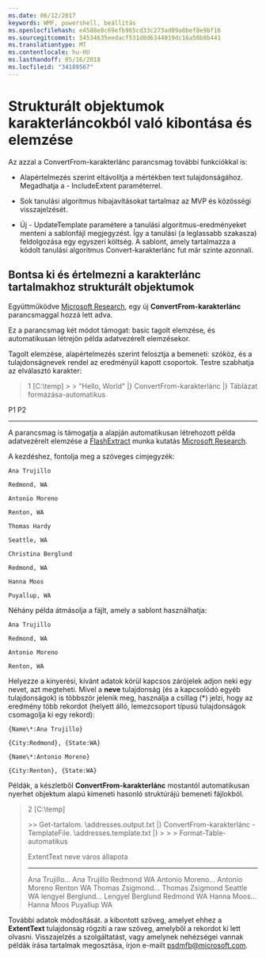```yaml
---
ms.date: 06/12/2017
keywords: WMF, powershell, beállítás
ms.openlocfilehash: e4588e8c69efb965cd33c273ad09a8bef8e9bf16
ms.sourcegitcommit: 54534635eedacf531d8d6344019dc16a50b8b441
ms.translationtype: MT
ms.contentlocale: hu-HU
ms.lasthandoff: 05/16/2018
ms.locfileid: "34189567"
---
```

# <a name="extract-and-parse-structured-objects-out-of-string"></a>Strukturált objektumok karakterláncokból való kibontása és elemzése
Az azzal a ConvertFrom-karakterlánc parancsmag további funkciókkal is:

-   Alapértelmezés szerint eltávolítja a mértékben text tulajdonságához. Megadhatja a - IncludeExtent paraméterrel.

-   Sok tanulási algoritmus hibajavításokat tartalmaz az MVP és közösségi visszajelzését.

-   Új - UpdateTemplate paramétere a tanulási algoritmus-eredményeket menteni a sablonfájl megjegyzést. Így a tanulási (a leglassabb szakasza) feldolgozása egy egyszeri költség. A sablont, amely tartalmazza a kódolt tanulási algoritmus Convert-karakterlánc fut már szinte azonnali.


<a name="extract-and-parse-structured-objects-out-of-string-content"></a>Bontsa ki és értelmezni a karakterlánc tartalmakhoz strukturált objektumok
----------------------------------------------------------

Együttműködve [Microsoft Research](http://research.microsoft.com/), egy új **ConvertFrom-karakterlánc** parancsmaggal hozzá lett adva.

Ez a parancsmag két módot támogat: basic tagolt elemzése, és automatikusan létrejön példa adatvezérelt elemzésekor.

Tagolt elemzése, alapértelmezés szerint felosztja a bemeneti: szóköz, és a tulajdonságnevek rendel az eredményül kapott csoportok. Testre szabhatja az elválasztó karakter:

> 1 \[C:\\temp\] &gt; &gt; "Hello, World" |} ConvertFrom-karakterlánc |} Táblázat formázása-automatikus

P1    P2
--    --

A parancsmag is támogatja a alapján automatikusan létrehozott példa adatvezérelt elemzése a [FlashExtract](http://research.microsoft.com/en-us/um/people/sumitg/flashextract.html) munka kutatás [Microsoft Research](http://research.microsoft.com).

A kezdéshez, fontolja meg a szöveges címjegyzék:

    Ana Trujillo

    Redmond, WA

    Antonio Moreno

    Renton, WA

    Thomas Hardy

    Seattle, WA

    Christina Berglund

    Redmond, WA

    Hanna Moos

    Puyallup, WA

Néhány példa átmásolja a fájlt, amely a sablont használhatja:

    Ana Trujillo

    Redmond, WA

    Antonio Moreno

    Renton, WA



Helyezze a kinyerési, kívánt adatok körül kapcsos zárójelek adjon neki egy nevet, azt megteheti. Mivel a **neve** tulajdonság (és a kapcsolódó egyéb tulajdonságok) is többször jelenik meg, használja a csillag (\*) jelzi, hogy az eredmény több rekordot (helyett álló, lemezcsoport típusú tulajdonságok csomagolja ki egy rekord):

    {Name\*:Ana Trujillo}

    {City:Redmond}, {State:WA}

    {Name\*:Antonio Moreno}

    {City:Renton}, {State:WA}

Példák, a készletből **ConvertFrom-karakterlánc** mostantól automatikusan nyerhet objektum alapú kimeneti hasonló struktúrájú bemeneti fájlokból.

> 2 \[C:\\temp\]
>
> &gt;&gt; Get-tartalom. \\addresses.output.txt |} ConvertFrom-karakterlánc - TemplateFile. \\addresses.template.txt |} &gt; &gt; &gt; Format-Table-automatikus
>
> ExtentText neve város állapota
> ----------                     ----               ----     -----
> Ana Trujillo...                Ana Trujillo Redmond WA Antonio Moreno...              Antonio Moreno Renton WA Thomas Zsigmond...                Thomas Zsigmond Seattle WA lengyel Berglund...          Lengyel Berglund Redmond WA Hanna Moos...                  Hanna Moos Puyallup WA

További adatok módosítását. a kibontott szöveg, amelyet ehhez a **ExtentText** tulajdonság rögzíti a raw szöveg, amelyből a rekordot ki lett olvasni. Visszajelzés a szolgáltatást, vagy amelynek nehézségei vannak példák írása tartalmak megosztása, írjon e-mailt <psdmfb@microsoft.com>.
